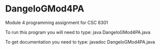 # DangeloGMod4PA
Module 4 programming assignment for CSC 6301

To run this program you will need to type:
java DangeloGMod4PA.java

To get documentation you need to type:
javadoc DangeloGMod4PA.java
